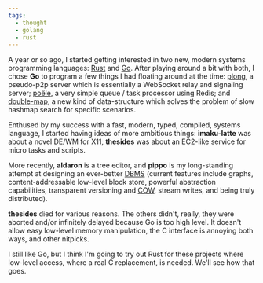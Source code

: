 ```yaml
---
tags:
  - thought
  - golang
  - rust
---
```


A year or so ago, I started getting interested in two new, modern systems programming languages: [Rust] and [Go]. After playing around a bit with both, I chose **Go** to program a few things I had floating around at the time: [plong], a pseudo-p2p server which is essentially a WebSocket relay and signaling server; [poële], a very simple queue / task processor using Redis; and [double-map], a new kind of data-structure which solves the problem of slow hashmap search for specific scenarios.

Enthused by my success with a fast, modern, typed, compiled, systems language, I started having ideas of more ambitious things: **imaku-latte** was about a novel DE/WM for X11, **thesides** was about an EC2-like service for micro tasks and scripts.

More recently, **aldaron** is a tree editor, and **pippo** is my long-standing attempt at designing an ever-better [DBMS] (current features include graphs, content-addressable low-level block store, powerful abstraction capabilities, transparent versioning and [COW], stream writes, and being truly distributed).

**thesides** died for various reasons. The others didn't, really, they were aborted and/or infinitely delayed because Go is too high level. It doesn't allow easy low-level memory manipulation, the C interface is annoying both ways, and other nitpicks.

I still like Go, but I think I'm going to try out Rust for these projects where low-level access, where a real C replacement, is needed. We'll see how that goes.

[Rust]: http://rust-lang.org
[Go]: http://golang.org/
[plong]: https://github.com/passcod/plong-server
[poële]: https://github.com/passcod/poele
[double-map]: https://github.com/passcod/double-map
[DBMS]: https://en.wikipedia.org/wiki/Dbms
[COW]: http://en.wikipedia.org/wiki/Copy-on-write